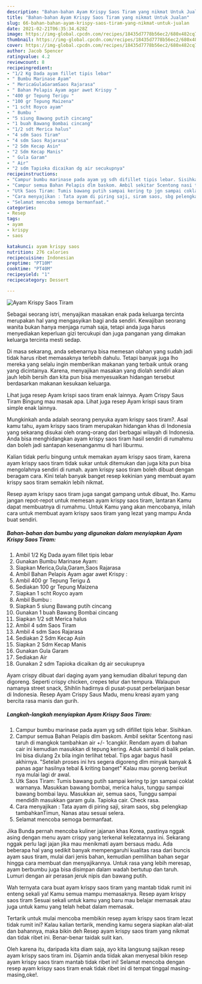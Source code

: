 ```yaml
---
description: "Bahan-bahan Ayam Krispy Saos Tiram yang nikmat Untuk Jualan"
title: "Bahan-bahan Ayam Krispy Saos Tiram yang nikmat Untuk Jualan"
slug: 66-bahan-bahan-ayam-krispy-saos-tiram-yang-nikmat-untuk-jualan
date: 2021-02-21T06:35:34.628Z
image: https://img-global.cpcdn.com/recipes/18435d7778b56ec2/680x482cq70/ayam-krispy-saos-tiram-foto-resep-utama.jpg
thumbnail: https://img-global.cpcdn.com/recipes/18435d7778b56ec2/680x482cq70/ayam-krispy-saos-tiram-foto-resep-utama.jpg
cover: https://img-global.cpcdn.com/recipes/18435d7778b56ec2/680x482cq70/ayam-krispy-saos-tiram-foto-resep-utama.jpg
author: Jacob Spencer
ratingvalue: 4.2
reviewcount: 8
recipeingredient:
- "1/2 Kg Dada ayam fillet tipis lebar"
- " Bumbu Marinase Ayam"
- " MericaGulaGaramSaos Rajarasa"
- " Bahan Pelapis Ayam agar awet Krispy "
- "400 gr Tepung Terigu "
- "100 gr Tepung Maizena"
- "1 scht Royco ayam"
- " Bumbu "
- "5 siung Bawang putih cincang"
- "1 buah Bawang Bombai cincang"
- "1/2 sdt Merica halus"
- "4 sdm Saos Tiram"
- "4 sdm Saos Rajarasa"
- "2 Sdm Kecap Asin"
- "2 Sdm Kecap Manis"
- " Gula Garam"
- " Air"
- "2 sdm Tapioka dicaikan dg air secukupnya"
recipeinstructions:
- "Campur bumbu marinase pada ayam yg sdh difillet tipis lebar. Sisihkan."
- "Campur semua Bahan Pelapis dlm baskom. Ambil sekitar 5centong nasi taruh di mangkok tambahkan air +/- 1cangkir. Rendam ayam di bahan cair ini kemudian masukkan di tepung kering. Aduk sambil di balik pelan. Ini bisa diulang 2x bila ingin terlihat tebal. Tips agar bagus hasil akhirnya. &#34;Setelah proses ini hrs segera digoreng dlm minyak banyak &amp; panas agar hasilnya tebal &amp; kriting banget&#34; Kalau mau goreng berikut nya mulai lagi dr awal."
- "Utk Saos Tiram: Tumis bawang putih sampai kering tp jgn sampai coklat warnanya. Masukkan bawang bombai, merica halus, tunggu sampai bawang bombai layu. Masukkan air, semua saos, Tunggu sampai mendidih masukkan garam gula. Tapioka cair. Check rasa."
- "Cara menyajikan : Tata ayam di piring saji, siram saos, sbg pelengkap tambahkanTimun, Nanas atau sesuai selera."
- "Selamat mencoba semoga bermanfaat."
categories:
- Resep
tags:
- ayam
- krispy
- saos

katakunci: ayam krispy saos 
nutrition: 276 calories
recipecuisine: Indonesian
preptime: "PT10M"
cooktime: "PT40M"
recipeyield: "1"
recipecategory: Dessert

---
```



![Ayam Krispy Saos Tiram](https://img-global.cpcdn.com/recipes/18435d7778b56ec2/680x482cq70/ayam-krispy-saos-tiram-foto-resep-utama.jpg)

Sebagai seorang istri, menyajikan masakan enak pada keluarga tercinta merupakan hal yang mengasyikan bagi anda sendiri. Kewajiban seorang  wanita bukan hanya menjaga rumah saja, tetapi anda juga harus menyediakan keperluan gizi tercukupi dan juga panganan yang dimakan keluarga tercinta mesti sedap.

Di masa  sekarang, anda sebenarnya bisa memesan olahan yang sudah jadi tidak harus ribet memasaknya terlebih dahulu. Tetapi banyak juga lho mereka yang selalu ingin memberikan makanan yang terbaik untuk orang yang dicintainya. Karena, menyajikan masakan yang diolah sendiri akan jauh lebih bersih dan kita pun bisa menyesuaikan hidangan tersebut berdasarkan makanan kesukaan keluarga. 

Lihat juga resep Ayam krispi saos tiram enak lainnya. Ayam Crispy Saus Tiram Bingung mau masak apa. Lihat juga resep Ayam krispi saus tiram simple enak lainnya.

Mungkinkah anda adalah seorang penyuka ayam krispy saos tiram?. Asal kamu tahu, ayam krispy saos tiram merupakan hidangan khas di Indonesia yang sekarang disukai oleh orang-orang dari berbagai wilayah di Indonesia. Anda bisa menghidangkan ayam krispy saos tiram hasil sendiri di rumahmu dan boleh jadi santapan kesenanganmu di hari liburmu.

Kalian tidak perlu bingung untuk memakan ayam krispy saos tiram, karena ayam krispy saos tiram tidak sukar untuk ditemukan dan juga kita pun bisa mengolahnya sendiri di rumah. ayam krispy saos tiram boleh dibuat dengan beragam cara. Kini telah banyak banget resep kekinian yang membuat ayam krispy saos tiram semakin lebih nikmat.

Resep ayam krispy saos tiram juga sangat gampang untuk dibuat, lho. Kamu jangan repot-repot untuk memesan ayam krispy saos tiram, lantaran Kamu dapat membuatnya di rumahmu. Untuk Kamu yang akan mencobanya, inilah cara untuk membuat ayam krispy saos tiram yang lezat yang mampu Anda buat sendiri.

<!--inarticleads1-->

##### Bahan-bahan dan bumbu yang digunakan dalam menyiapkan Ayam Krispy Saos Tiram:

1. Ambil 1/2 Kg Dada ayam fillet tipis lebar
1. Gunakan  Bumbu Marinase Ayam:
1. Siapkan  Merica,Gula,Garam,Saos Rajarasa
1. Ambil  Bahan Pelapis Ayam agar awet Krispy :
1. Ambil 400 gr Tepung Terigu ∆
1. Sediakan 100 gr Tepung Maizena
1. Siapkan 1 scht Royco ayam
1. Ambil  Bumbu :
1. Siapkan 5 siung Bawang putih cincang
1. Gunakan 1 buah Bawang Bombai cincang
1. Siapkan 1/2 sdt Merica halus
1. Ambil 4 sdm Saos Tiram
1. Ambil 4 sdm Saos Rajarasa
1. Sediakan 2 Sdm Kecap Asin
1. Siapkan 2 Sdm Kecap Manis
1. Gunakan  Gula Garam
1. Sediakan  Air
1. Gunakan 2 sdm Tapioka dicaikan dg air secukupnya


Ayam crispy dibuat dari daging ayam yang kemudian dibaluri tepung dan digoreng. Seperti crispy chicken, crepes telur dan tempura. Walaupun namanya street snack, Shihlin hadirnya di pusat-pusat perbelanjaan besar di Indonesia. Resep Ayam Crispy Saus Madu, menu kreasi ayam yang bercita rasa manis dan gurih. 

<!--inarticleads2-->

##### Langkah-langkah menyiapkan Ayam Krispy Saos Tiram:

1. Campur bumbu marinase pada ayam yg sdh difillet tipis lebar. Sisihkan.
1. Campur semua Bahan Pelapis dlm baskom. Ambil sekitar 5centong nasi taruh di mangkok tambahkan air +/- 1cangkir. Rendam ayam di bahan cair ini kemudian masukkan di tepung kering. Aduk sambil di balik pelan. Ini bisa diulang 2x bila ingin terlihat tebal. Tips agar bagus hasil akhirnya. &#34;Setelah proses ini hrs segera digoreng dlm minyak banyak &amp; panas agar hasilnya tebal &amp; kriting banget&#34; Kalau mau goreng berikut nya mulai lagi dr awal.
1. Utk Saos Tiram: Tumis bawang putih sampai kering tp jgn sampai coklat warnanya. Masukkan bawang bombai, merica halus, tunggu sampai bawang bombai layu. Masukkan air, semua saos, Tunggu sampai mendidih masukkan garam gula. Tapioka cair. Check rasa.
1. Cara menyajikan : Tata ayam di piring saji, siram saos, sbg pelengkap tambahkanTimun, Nanas atau sesuai selera.
1. Selamat mencoba semoga bermanfaat.


Jika Bunda pernah mencoba kuliner jajanan khas Korea, pastinya nggak asing dengan menu ayam crispy yang terkenal kelezatannya ini. Sekarang nggak perlu lagi jajan jika mau menikmati ayam bersaus madu. Ada beberapa hal yang sedikit banyak mempengaruhi kualitas rasa dari buncis ayam saus tiram, mulai dari jenis bahan, kemudian pemilihan bahan segar hingga cara membuat dan menyajikannya. Untuk rasa yang lebih meresap, ayam berbumbu juga bisa disimpan dalam wadah bertutup dan taruh. Lumuri dengan air perasan jeruk nipis dan bawang putih. 

Wah ternyata cara buat ayam krispy saos tiram yang mantab tidak rumit ini enteng sekali ya! Kamu semua mampu memasaknya. Resep ayam krispy saos tiram Sesuai sekali untuk kamu yang baru mau belajar memasak atau juga untuk kamu yang telah hebat dalam memasak.

Tertarik untuk mulai mencoba membikin resep ayam krispy saos tiram lezat tidak rumit ini? Kalau kalian tertarik, mending kamu segera siapkan alat-alat dan bahannya, maka bikin deh Resep ayam krispy saos tiram yang nikmat dan tidak ribet ini. Benar-benar taidak sulit kan. 

Oleh karena itu, daripada kita diam saja, ayo kita langsung sajikan resep ayam krispy saos tiram ini. Dijamin anda tiidak akan menyesal bikin resep ayam krispy saos tiram mantab tidak ribet ini! Selamat mencoba dengan resep ayam krispy saos tiram enak tidak ribet ini di tempat tinggal masing-masing,oke!.

